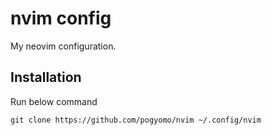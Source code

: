 # nvim config

My neovim configuration.

## Installation

Run below command

```
git clone https://github.com/pogyomo/nvim ~/.config/nvim
```
